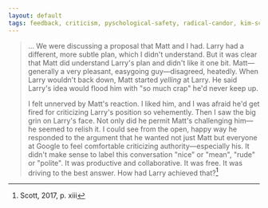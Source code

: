 ```yaml
---
layout: default
tags: feedback, criticism, pyschological-safety, radical-candor, kim-scott
---
```


> … We were discussing a proposal that Matt and I had.  Larry had a different, more subtle plan, which I didn't understand.  But it was clear that Matt did understand Larry's plan and didn't like it one bit.  Matt—generally a very pleasant, easygoing guy—disagreed, heatedly.  When Larry wouldn't back down, Matt started _yelling_ at Larry.  He said Larry's idea would flood him with "so much crap" he'd never keep up.
>
> I felt unnerved by Matt's reaction.  I liked him, and I was afraid he'd get fired for criticizing Larry's position so vehemently.  Then I saw the big grin on Larry's face.  Not only did he permit Matt's challenging him—he seemed to relish it.  I could see from the open, happy way he responded to the argument that he wanted not just Matt but everyone at Google to feel comfortable criticizing authority—especially his.  It didn't make sense to label this conversation "nice" or "mean", "rude" or "polite".  It was productive and collaborative.  It was free.  It was driving to the best answer.  How had Larry achieved that?[^introduction]

[^introduction]: Scott, 2017, p. xiii
